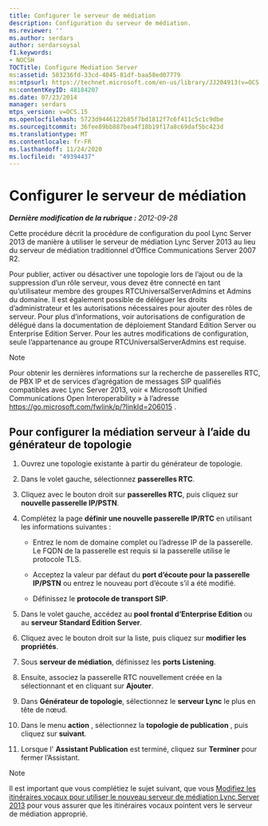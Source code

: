 ```yaml
---
title: Configurer le serveur de médiation
description: Configuration du serveur de médiation.
ms.reviewer: ''
ms.author: serdars
author: serdarsoysal
f1.keywords:
- NOCSH
TOCTitle: Configure Mediation Server
ms:assetid: 583236fd-33cd-4045-81df-baa58ed07779
ms:mtpsurl: https://technet.microsoft.com/en-us/library/JJ204913(v=OCS.15)
ms:contentKeyID: 48184207
ms.date: 07/23/2014
manager: serdars
mtps_version: v=OCS.15
ms.openlocfilehash: 5723d9446122b85f7bd1812f7c6f411c5c1c9dbe
ms.sourcegitcommit: 36fee89bb887bea4f18b19f17a8c69daf5bc423d
ms.translationtype: MT
ms.contentlocale: fr-FR
ms.lasthandoff: 11/24/2020
ms.locfileid: "49394437"
---
```

# <a name="configure-mediation-server"></a>Configurer le serveur de médiation

<div data-xmlns="http://www.w3.org/1999/xhtml">

<div class="topic" data-xmlns="http://www.w3.org/1999/xhtml" data-msxsl="urn:schemas-microsoft-com:xslt" data-cs="https://msdn.microsoft.com/">

<div data-asp="https://msdn2.microsoft.com/asp">



</div>

<div id="mainSection">

<div id="mainBody">

<span> </span>

_**Dernière modification de la rubrique :** 2012-09-28_

Cette procédure décrit la procédure de configuration du pool Lync Server 2013 de manière à utiliser le serveur de médiation Lync Server 2013 au lieu du serveur de médiation traditionnel d’Office Communications Server 2007 R2.

Pour publier, activer ou désactiver une topologie lors de l’ajout ou de la suppression d’un rôle serveur, vous devez être connecté en tant qu’utilisateur membre des groupes RTCUniversalServerAdmins et Admins du domaine. Il est également possible de déléguer les droits d’administrateur et les autorisations nécessaires pour ajouter des rôles de serveur. Pour plus d’informations, voir autorisations de configuration de délégué dans la documentation de déploiement Standard Edition Server ou Enterprise Edition Server. Pour les autres modifications de configuration, seule l’appartenance au groupe RTCUniversalServerAdmins est requise.

<div>


> [!NOTE]  
> Pour obtenir les dernières informations sur la recherche de passerelles RTC, de PBX IP et de services d’agrégation de messages SIP qualifiés compatibles avec Lync Server 2013, voir « Microsoft Unified Communications Open Interoperability » à l’adresse <A href="https://go.microsoft.com/fwlink/p/?linkid=206015">https://go.microsoft.com/fwlink/p/?linkId=206015</A> .



</div>

<div>

## <a name="to-configure-mediation-server-using-topology-builder"></a>Pour configurer la médiation serveur à l’aide du générateur de topologie

1.  Ouvrez une topologie existante à partir du générateur de topologie.

2.  Dans le volet gauche, sélectionnez **passerelles RTC**.

3.  Cliquez avec le bouton droit sur **passerelles RTC**, puis cliquez sur **nouvelle passerelle IP/PSTN**.

4.  Complétez la page **définir une nouvelle passerelle IP/RTC** en utilisant les informations suivantes :
    
      - Entrez le nom de domaine complet ou l’adresse IP de la passerelle. Le FQDN de la passerelle est requis si la passerelle utilise le protocole TLS.
    
      - Acceptez la valeur par défaut du **port d’écoute pour la passerelle IP/PSTN** ou entrez le nouveau port d’écoute s’il a été modifié.
    
      - Définissez le **protocole de transport SIP**.

5.  Dans le volet gauche, accédez au **pool frontal d’Enterprise Edition** ou au **serveur Standard Edition Server**.

6.  Cliquez avec le bouton droit sur la liste, puis cliquez sur **modifier les propriétés**.

7.  Sous **serveur de médiation**, définissez les **ports Listening**.

8.  Ensuite, associez la passerelle RTC nouvellement créée en la sélectionnant et en cliquant sur **Ajouter**.

9.  Dans **Générateur de topologie**, sélectionnez le **serveur Lync** le plus en tête de nœud.

10. Dans le menu **action** , sélectionnez la **topologie de publication** , puis cliquez sur **suivant**.

11. Lorsque l' **Assistant Publication** est terminé, cliquez sur **Terminer** pour fermer l’Assistant.

<div>


> [!NOTE]  
> Il est important que vous complétiez le sujet suivant, que vous <A href="change-voice-routes-to-use-the-new-lync-server-2013-mediation-server.md">Modifiez les itinéraires vocaux pour utiliser le nouveau serveur de médiation Lync Server 2013</A> pour vous assurer que les itinéraires vocaux pointent vers le serveur de médiation approprié.



</div>

</div>

</div>

<span> </span>

</div>

</div>

</div>

